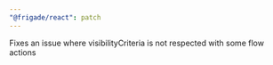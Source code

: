 ```yaml
---
"@frigade/react": patch
---
```


Fixes an issue where visibilityCriteria is not respected with some flow actions
